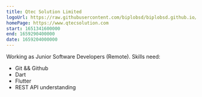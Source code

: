 ```yaml
---
title: Qtec Solution Limited
logoUrl: https://raw.githubusercontent.com/biplobsd/biplobsd.github.io/data/images/logos/qtec.png
homePage: https://www.qtecsolution.com
start: 1651341600000
end: 1659290400000
date: 1659204000000
---
```


Working as Junior Software Developers (Remote).
Skills need:

- Git && Github
- Dart
- Flutter
- REST API understanding
